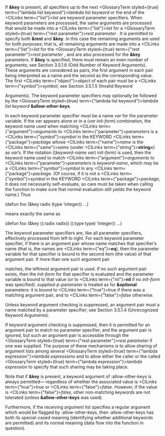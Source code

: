  



If **&amp;key** is present, all specifiers up to the next <GlossaryTerm styled={true} term={"lambda list keyword"}><i>lambda list keyword</i></GlossaryTerm> or the end of the <ClLinks  term={"list"}><i>list</i></ClLinks> are keyword parameter specifiers. When keyword parameters are processed, the same arguments are processed that would be made into a <ClLinks  term={"list"}><i>list</i></ClLinks> for a <GlossaryTerm styled={true} term={"rest parameter"}><i>rest parameter</i></GlossaryTerm> . It is permitted to specify both **&amp;rest** and **&amp;key**. In this case the remaining arguments are used for both purposes; that is, all remaining arguments are made into a <ClLinks  term={"list"}><i>list</i></ClLinks> for the <GlossaryTerm styled={true} term={"rest parameter"}><i>rest parameter</i></GlossaryTerm> , and are also processed for the **&amp;key** parameters. If **&amp;key** is specified, there must remain an even number of arguments; see Section 3.5.1.6 (Odd Number of Keyword Arguments). These arguments are considered as pairs, the first argument in each pair being interpreted as a name and the second as the corresponding value. The first <ClLinks  term={"object"}><i>object</i></ClLinks> of each pair must be a <ClLinks  term={"symbol"}><i>symbol</i></ClLinks>; see Section 3.5.1.5 (Invalid Keyword  







Arguments). The keyword parameter specifiers may optionally be followed by the <GlossaryTerm styled={true} term={"lambda list keyword"}><i>lambda list keyword</i></GlossaryTerm> **&amp;allow-other-keys**. 



In each keyword parameter specifier must be a name *var* for the parameter variable. If the *var* appears alone or in a (*var init-form*) combination, the keyword name used when matching <ClLinks  term={"argument"}><i>arguments</i></ClLinks> to <ClLinks  term={"parameter"}><i>parameters</i></ClLinks> is a <ClLinks  term={"symbol"}><i>symbol</i></ClLinks> in the KEYWORD <ClLinks  term={"package"}><i>package</i></ClLinks> whose <ClLinks  term={"name"}><i>name</i></ClLinks> is the <ClLinks  term={"same"}><i>same</i></ClLinks> (under <ClLinks  term={"string"}><b>string=</b></ClLinks>) as *var*’s. If the notation ((*keyword-name var*) *init-form*) is used, then the keyword name used to match <ClLinks  term={"argument"}><i>arguments</i></ClLinks> to <ClLinks  term={"parameter"}><i>parameters</i></ClLinks> is *keyword-name*, which may be a <ClLinks  term={"symbol"}><i>symbol</i></ClLinks> in any <ClLinks  term={"package"}><i>package</i></ClLinks>. (Of course, if it is not a <ClLinks  term={"symbol"}><i>symbol</i></ClLinks> in the KEYWORD <ClLinks  term={"package"}><i>package</i></ClLinks>, it does not necessarily self-evaluate, so care must be taken when calling the function to make sure that normal evaluation still yields the keyword name.) Thus 



(defun foo (&amp;key radix (type ’integer)) ...) 



means exactly the same as 



(defun foo (&amp;key ((:radix radix)) ((:type type) ’integer)) ...) 



The keyword parameter specifiers are, like all parameter specifiers, effectively processed from left to right. For each keyword parameter specifier, if there is an argument pair whose name matches that specifier’s name (that is, the names are <ClLinks  term={"eq"}><b>eq</b></ClLinks>), then the parameter variable for that specifier is bound to the second item (the value) of that argument pair. If more than one such argument pair 



matches, the leftmost argument pair is used. If no such argument pair exists, then the *init-form* for that specifier is evaluated and the parameter variable is bound to that value (or to <ClLinks  term={"nil"}><b>nil</b></ClLinks> if no *init-form* was specified). *supplied-p-parameter* is treated as for **&amp;optional** parameters: it is bound to <ClLinks  term={"true"}><i>true</i></ClLinks> if there was a matching argument pair, and to <ClLinks  term={"false"}><i>false</i></ClLinks> otherwise. 



Unless keyword argument checking is suppressed, an argument pair must a name matched by a parameter specifier; see Section 3.5.1.4 (Unrecognized Keyword Arguments). 



If keyword argument checking is suppressed, then it is permitted for an argument pair to match no parameter specifier, and the argument pair is ignored, but such an argument pair is accessible through the <GlossaryTerm styled={true} term={"rest parameter"}><i>rest parameter</i></GlossaryTerm> if one was supplied. The purpose of these mechanisms is to allow sharing of argument lists among several <GlossaryTerm styled={true} term={"lambda expression"}><i>lambda expressions</i></GlossaryTerm> and to allow either the caller or the called <GlossaryTerm styled={true} term={"lambda expression"}><i>lambda expression</i></GlossaryTerm> to specify that such sharing may be taking place. 



Note that if **&amp;key** is present, a keyword argument of :allow-other-keys is always permitted— regardless of whether the associated value is <ClLinks  term={"true"}><i>true</i></ClLinks> or <ClLinks  term={"false"}><i>false</i></ClLinks>. However, if the value is <ClLinks  term={"false"}><i>false</i></ClLinks>, other non-matching keywords are not tolerated (unless **&amp;allow-other-keys** was used). 



Furthermore, if the receiving argument list specifies a regular argument which would be flagged by :allow-other-keys, then :allow-other-keys has both its special-cased meaning (identifying whether additional keywords are permitted) and its normal meaning (data flow into the function in question). 




